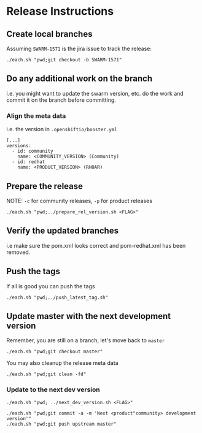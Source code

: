 # Release Instructions

## Create local branches

Assuming `SWARM-1571` is the jira issue to track the release:

```
./each.sh "pwd;git checkout -b SWARM-1571"
```

## Do any additional work on the branch

i.e. you might want to update the swarm version, etc. do the work and commit it on the branch before committing.


### Align the meta data

i.e. the version in `.openshiftio/booster.yml`

```
[...]
versions:
  - id: community
    name: <COMMUNITY_VERSION> (Community)
  - id: redhat
    name: <PRODUCT_VERSION> (RHOAR)

```


## Prepare the release

NOTE: `-c` for community releases, `-p` for product releases

```
./each.sh "pwd;../prepare_rel_version.sh <FLAG>"
```

## Verify the updated branches

i.e make sure the pom.xml looks correct and pom-redhat.xml has been removed.

## Push the tags

If all is good you can push the tags

```
./each.sh "pwd;../push_latest_tag.sh"
```

## Update master with the next development version

Remember, you are still on a branch, let's move back to `master`

```
./each.sh "pwd;git checkout master"
```

You may also cleanup the release meta data

```
./each.sh "pwd;git clean -fd"
```

### Update to the next dev version

```
./each.sh "pwd; ../next_dev_version.sh <FLAG>"
```

```
./each.sh "pwd;git commit -a -m 'Next <product"community> development version'"
./each.sh "pwd;git push upstream master"
```

